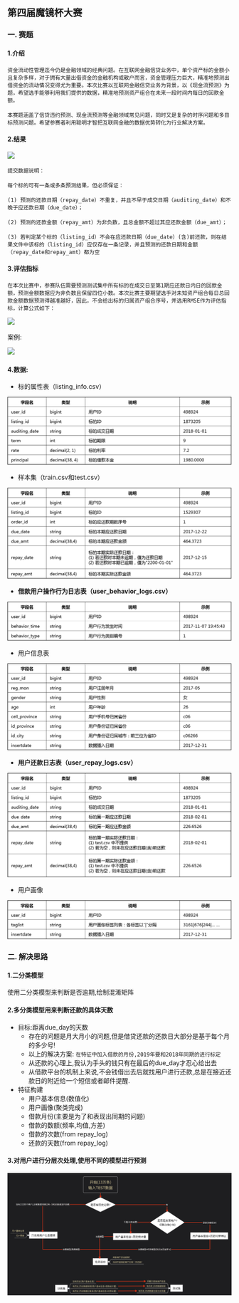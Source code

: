 ## 第四届魔镜杯大赛
### 一. 赛题

#### 1.介绍

```
资金流动性管理迄今仍是金融领域的经典问题。在互联网金融信贷业务中，单个资产标的金额小且复杂多样，对于拥有大量出借资金的金融机构或散户而言，资金管理压力巨大，精准地预测出借资金的流动情况变得尤为重要。本次比赛以互联网金融信贷业务为背景，以《现金流预测》为题，希望选手能够利用我们提供的数据，精准地预测资产组合在未来一段时间内每日的回款金额。

本赛题涵盖了信贷违约预测、现金流预测等金融领域常见问题，同时又是复杂的时序问题和多目标预测问题。希望参赛者利用聪明才智把互联网金融的数据优势转化为行业解决方案。
```

#### 2.结果

![](https://aifile.ppdai.com/bf5d80cd83b5448f8193e53fbe5429ec..png)

```
提交数据说明：

每个标的可有一条或多条预测结果，但必须保证：

(1) 预测的还款日期（repay_date）不重复，并且不早于成交日期（auditing_date）和不晚于应还款日期（due_date）；

(2) 预测的还款金额（repay_amt）为非负数，且总金额不超过其应还款金额（due_amt）；

(3) 若判定某个标的（listing_id）不会在应还款日期（due_date）(含)前还款，则在结果文件中该标的（listing_id）应仅存在一条记录，并且预测的还款日期和金额（repay_date和repay_amt）都为空
```

#### 3.评估指标

```
在本次比赛中，参赛队伍需要预测测试集中所有标的在成交日至第1期应还款日内日的回款金额，预测金额数据应为非负数且保留四位小数。本次比赛主要期望选手对未知资产组合每日总回款金额数据预测得越准越好，因此，不会给出标的归属资产组合序号，并选用RMSE作为评估指标，计算公式如下：
```

![](https://aifile.ppdai.com/db57926066ed44e783dbe7e9a2565144..png)

案例:

![](https://aifile.ppdai.com/88e7c7203f444815ab950125a0304c44..png)

#### 4.数据:

- 标的属性表（listing_info.csv）

![](./images/listing_info.png)

- 样本集（train.csv和test.csv）

![](./images/train.png)

- **借款用户操作行为日志表（user_behavior_logs.csv）**

![](./images/user_behavior_logs.png)

- 用户信息表

![](./images/user_info.png)

- **用户还款日志表（user_repay_logs.csv）**

![](./images/user_repay_logs.png)

- 用户画像

![](./images/user_taglist.png)

### 二. 解决思路

#### 1.二分类模型

使用二分类模型来判断是否逾期,绘制混淆矩阵

#### 2.多分类模型用来判断还款的具体天数

- 目标:距离due_day的天数
  - 存在的问题是月大月小的问题,但是借贷还款的还款日大部分是基于每个月的多少号!
  - 以上的解决方案: `在特征中加入借款的月份,2019年要和2018年同期的进行标定`
  - 从还款的心理上,我认为手头的钱只有在最后的due_day才忍心给出去
  - 从借款平台的机制上来说,不会钱借出去后就找用户进行还款,总是在接近还款日的附近给一个短信或者邮件提醒.
- 特征构建
  - 用户基本信息(数值化)
  - 用户画像(聚类完成)
  - 借款月份(主要是为了和表现出同期的问题)
  - 借款的数额(频率,均值,方差)
  - 借款的次数(from repay_log)
  - 还款的天数(from repay_log)

#### 3.对用户进行分层次处理,使用不同的模型进行预测

![](./images/framework.png)